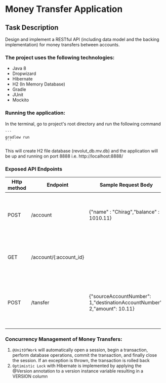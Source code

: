 # Money Transfer Application

## Task Description
Design and implement a RESTful API (including data model and the backing implementation) for money transfers between accounts.

### The project uses the following technologies:
* Java 8
* Dropwizard
* Hibernate
* H2 (In Memory Database) 
* Gradle
* JUnit
* Mockito

### Running the application: ###
In the terminal, go to project's root directory and run the following command

    ```
    gradlew run
    ```
   
 This will create H2 file database (revolut_db.mv.db) and the application will be up and running on port 8888 i.e. http://localhost:8888/
 
### Exposed API Endpoints
 
 | Http method | Endpoint                                        | Sample Request Body                                                        | Description                                                       |
 |-------------|-------------------------------------------------|----------------------------------------------------------------------------|-------------------------------------------------------------------|
 | POST        | /account                                        | {"name" : "Chirag","balance" : 1010.11}                                    | This endpoint creates a new account with given balance.           |
 | GET         | /account/{:account_id}                          |                                                                            | This endpoint fetches the details of a given account.             |
 | POST        | /tansfer                                        | {"sourceAccountNumber": 1,"destinationAccountNumber": 2,"amount": 10.11}   | This endpoint performs money transfers between given two accounts.|
 
### Concurrency Management of Money Transfers:
1. ```@UnitOfWork``` will automatically open a session, begin a transaction, perform database operations, commit the transaction, and finally close the session. If an exception is thrown, the transaction is rolled back
2. ```Optimistic Lock``` with Hibernate is implemented by applying the @Version annotation to a version instance variable resulting in a VERSION column
